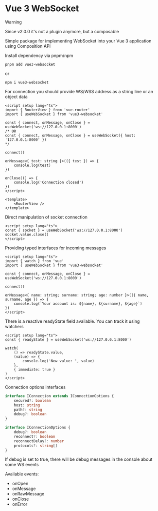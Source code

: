# Vue 3 WebSocket

> [!WARNING]
> Since v2.0.0 it's not a plugin anymore, but a composable

Simple package for implementing WebSocket into your Vue 3 application using Composition API

Install dependency via pnpm/npm

```
pnpm add vue3-websocket
```

or

```
npm i vue3-websocket
```

For connection you should provide WS/WSS address as a string line or an object data

```vue
<script setup lang="ts">
import { RouterView } from 'vue-router'
import { useWebSocket } from 'vue3-websocket'

const { connect, onMessage, onClose } = useWebSocket('ws://127.0.0.1:8000')
/* OR
const { connect, onMessage, onClose } = useWebSocket({ host: '127.0.0.1:8000' })
*/

connect()

onMessage<{ test: string }>(({ test }) => {
    console.log(test)
})

onClose(() => {
    console.log('Connection closed')
})
</script>

<template>
    <RouterView />
</template>
```

Direct manipulation of socket connection

```vue
<script setup lang="ts">
const { socket } = useWebSocket('ws://127.0.0.1:8000')
socket.value.close()
</script>
```

Providing typed interfaces for incoming messages

```vue
<script setup lang="ts">
import { watch } from 'vue'
import { useWebSocket } from 'vue3-websocket'

const { connect, onMessage, onClose } = useWebSocket('ws://127.0.0.1:8000')

connect()

onMessage<{ name: string; surname: string; age: number }>(({ name, surname, age }) => {
    console.log(`Your account is: ${name}, ${surname}, ${age}`)
})
</script>
```

There is a reactive readyState field available.
You can track it using watchers

```vue
<script setup lang="ts">
const { readyState } = useWebSocket('ws://127.0.0.1:8000')

watch(
    () => readyState.value,
    (value) => {
        console.log('New value: ', value)
    },
    { immediate: true }
)
</script>
```

Connection options interfaces

```ts
interface IConnection extends IConnectionOptions {
    secured?: boolean
    host: string
    path?: string
    debug?: boolean
}

interface IConnectionOptions {
    debug?: boolean
    reconnect?: boolean
    reconnectDelay?: number
    protocols?: string[]
}
```

If debug is set to true, there will be debug messages in the console about some WS events

Available events:

-   onOpen
-   onMessage
-   onRawMessage
-   onClose
-   onError
